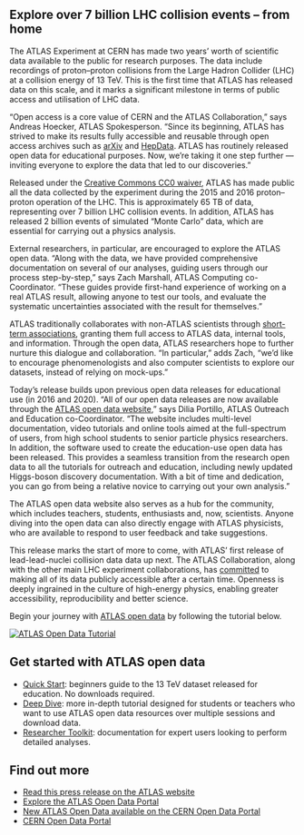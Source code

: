 ## Explore over 7 billion LHC collision events – from home

The ATLAS Experiment at CERN has made two years’ worth of scientific data available to the public for research purposes. The data include recordings of proton–proton collisions from the Large Hadron Collider (LHC) at a collision energy of 13 TeV. This is the first time that ATLAS has released data on this scale, and it marks a significant milestone in terms of public access and utilisation of LHC data.

“Open access is a core value of CERN and the ATLAS Collaboration,” says Andreas Hoecker, ATLAS Spokesperson. “Since its beginning, ATLAS has strived to make its results fully accessible and reusable through open access archives such as [arXiv](https://arxiv.org/search/?query=ATLAS&searchtype=author&source=header) and [HepData](https://www.hepdata.net/search/?q=&collaboration=ATLAS). ATLAS has routinely released open data for educational purposes. Now, we’re taking it one step further — inviting everyone to explore the data that led to our discoveries.”

Released under the [Creative Commons CC0 waiver](https://creativecommons.org/publicdomain/zero/1.0/legalcode.en), ATLAS has made public all the data collected by the experiment during the 2015 and 2016 proton–proton operation of the LHC. This is approximately 65 TB of data, representing over 7 billion LHC collision events. In addition, ATLAS has released 2 billion events of simulated “Monte Carlo” data, which are essential for carrying out a physics analysis.

External researchers, in particular, are encouraged to explore the ATLAS open data. “Along with the data, we have provided comprehensive documentation on several of our analyses, guiding users through our process step-by-step,” says Zach Marshall, ATLAS Computing co-Coordinator. “These guides provide first-hand experience of working on a real ATLAS result, allowing anyone to test our tools, and evaluate the systematic uncertainties associated with the result for themselves.”

ATLAS traditionally collaborates with non-ATLAS scientists through [short-term associations](https://atlas.cern/Discover/Collaboration/External-Collaboration), granting them full access to ATLAS data, internal tools, and information. Through the open data, ATLAS researchers hope to further nurture this dialogue and collaboration. “In particular,” adds Zach, “we’d like to encourage phenomenologists and also computer scientists to explore our datasets, instead of relying on mock-ups.”

Today’s release builds upon previous open data releases for educational use (in 2016 and 2020). “All of our open data releases are now available through the [ATLAS open data website](https://opendata.atlas.cern/),” says Dilia Portillo, ATLAS Outreach and Education co-Coordinator. “The website includes multi-level documentation, video tutorials and online tools aimed at the full-spectrum of users, from high school students to senior particle physics researchers. In addition, the software used to create the education-use open data has been released. This provides a seamless transition from the research open data to all the tutorials for outreach and education, including newly updated Higgs-boson discovery documentation. With a bit of time and dedication, you can go from being a relative novice to carrying out your own analysis.”

The ATLAS open data website also serves as a hub for the community, which includes teachers, students, enthusiasts and, now, scientists. Anyone diving into the open data can also directly engage with ATLAS physicists, who are available to respond to user feedback and take suggestions.

This release marks the start of more to come, with ATLAS’ first release of lead-lead-nuclei collision data data up next. The ATLAS Collaboration, along with the other main LHC experiment collaborations, has [committed](https://home.cern/news/press-release/knowledge-sharing/cern-announces-new-open-data-policy-support-open-science) to making all of its data publicly accessible after a certain time. Openness is deeply ingrained in the culture of high-energy physics, enabling greater accessibility, reproducibility and better science.

Begin your journey with [ATLAS open data](https://opendata.atlas.cern/docs/userpath/quickstart) by following the tutorial below.

[![ATLAS Open Data Tutorial](/static/docs/atlas-open-data-for-research-release-2024/0.jpg)](https://www.youtube.com/watch?v=r83e1FJOxqg)

## Get started with ATLAS open data

- [Quick Start](https://opendata.atlas.cern/docs/userpath/quickstart/): beginners guide to the 13 TeV dataset released for education. No downloads required.
- [Deep Dive](https://opendata.atlas.cern/docs/userpath/deepdive): more in-depth tutorial designed for students or teachers who want to use ATLAS open data resources over multiple sessions and download data.
- [Researcher Toolkit](https://opendata.atlas.cern/docs/userpath/researchers): documentation for expert users looking to perform detailed analyses.

## Find out more

- [Read this press release on the ATLAS website](https://atlas.cern/Updates/News/Open-Data-Research)
- [Explore the ATLAS Open Data Portal](https://opendata.atlas.cern/)
- [New ATLAS Open Data available on the CERN Open Data Portal](https://opendata.cern.ch/record/80020)
- [CERN Open Data Portal](https://opendata.cern/)
